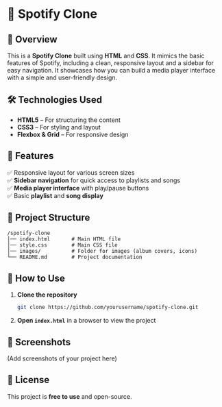 # 🎵 Spotify Clone  

## 📌 Overview  
This is a **Spotify Clone** built using **HTML** and **CSS**. It mimics the basic features of Spotify, including a clean, responsive layout and a sidebar for easy navigation. It showcases how you can build a media player interface with a simple and user-friendly design.  

## 🛠️ Technologies Used  
- **HTML5** – For structuring the content  
- **CSS3** – For styling and layout  
- **Flexbox & Grid** – For responsive design  

## 🎯 Features  
✅ Responsive layout for various screen sizes  
✅ **Sidebar navigation** for quick access to playlists and songs  
✅ **Media player interface** with play/pause buttons  
✅ Basic **playlist** and **song display**  

## 📂 Project Structure  
```
/spotify-clone
│── index.html       # Main HTML file
│── style.css        # Main CSS file
│── images/          # Folder for images (album covers, icons)
└── README.md        # Project documentation
```  

## 🚀 How to Use  
1. **Clone the repository**  
   ```bash
   git clone https://github.com/yourusername/spotify-clone.git
   ```  
2. **Open `index.html`** in a browser to view the project  

## 📸 Screenshots  
(Add screenshots of your project here)  

## 📝 License  
This project is **free to use** and open-source.  
